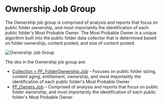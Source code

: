 # Ownership Job Group

The Ownership job group is comprised of analysis and reports that focus on public folder ownership,
and most importantly the identification of each public folder's Most Probable Owner. The Most
Probable Owner is a unique algorithm built into the public folder data collector that is determined
based on folder ownership, content posted, and size of content posted.

![Ownership Job Group](/img/product_docs/accessanalyzer/11.6/solutions/exchange/publicfolders/ownership/jobstree.webp)

The obs in the Ownership job group are:

- [Collection > PF_FolderOwnership Job](/docs/accessanalyzer/11.6/solutions/exchange/publicfolders/ownership/pf_folderownership.md)
  – Focuses on public folder sizing, content aging, entitlement, ownership, and most importantly the
  identification of each public folder's Most Probable Owner
- [PF_Owners Job](/docs/accessanalyzer/11.6/solutions/exchange/publicfolders/ownership/pf_owners.md)
  – Comprised of analysis and reports that focus on public folder ownership, and most importantly
  the identification of each public folder's Most Probable Owner
